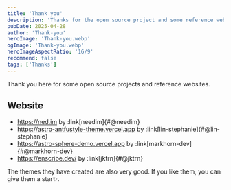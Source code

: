 ```yaml
---
title: 'Thank you'
description: 'Thanks for the open source project and some reference websites'
pubDate: 2025-04-28
author: 'Thank-you'
heroImage: 'Thank-you.webp'
ogImage: 'Thank-you.webp'
heroImageAspectRatio: '16/9'
recommend: false
tags: ['Thanks']
---
```


Thank you here for some open source projects and reference websites.

## Website

- https://ned.im by :link[needim]{#@needim}
- https://astro-antfustyle-theme.vercel.app by :link[lin-stephanie]{#@lin-stephanie}
- https://astro-sphere-demo.vercel.app by :link[markhorn-dev]{#@markhorn-dev}
- https://enscribe.dev/ by :link[jktrn]{#@jktrn}

The themes they have created are also very good. If you like them, you can give them a star✨.
